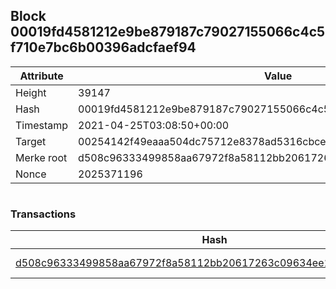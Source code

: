 ## Block 00019fd4581212e9be879187c79027155066c4c5f710e7bc6b00396adcfaef94

Attribute | Value
--- | ---
Height | 39147
Hash | 00019fd4581212e9be879187c79027155066c4c5f710e7bc6b00396adcfaef94
Timestamp | 2021-04-25T03:08:50+00:00
Target | 00254142f49eaaa504dc75712e8378ad5316cbcead634704b3734b6271167cc4
Merke root | d508c96333499858aa67972f8a58112bb20617263c09634ee14de010d9638ff2
Nonce | 2025371196

```

```

### Transactions

Hash | Amount
--- | ---
[d508c96333499858aa67972f8a58112bb20617263c09634ee14de010d9638ff2](d508c96333499858aa67972f8a58112bb20617263c09634ee14de010d9638ff2.md) | 10.00000000 SKEPTI 
